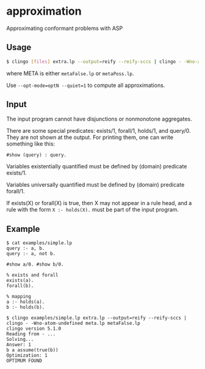 # approximation
Approximating conformant problems with ASP

## Usage
```bash
$ clingo [files] extra.lp --output=reify --reify-sccs | clingo - -Wno-atom-undefined meta.lp META
```
where META is either `metaFalse.lp` or `metaPoss.lp`.

Use ``--opt-mode=optN --quiet=1`` to compute all approximations.

## Input
The input program cannot have disjunctions or nonmonotone aggregates.

There are some special predicates: exists/1, forall/1, holds/1, and query/0.
They are not shown at the output.
For printing them, one can write something like this:
```
#show (query) : query.
```

Variables existentially quantified must be defined by (domain) predicate exists/1.

Variables universally quantified must be defined by (domain) predicate forall/1.

If exists(X) or forall(X) is true, then X may not appear in a rule head, and a rule with the form ``X :- holds(X).``
must be part of the input program.



## Example
```
$ cat examples/simple.lp 
query :- a, b.
query :- a, not b.

#show a/0. #show b/0.

% exists and forall
exists(a).
forall(b).

% mapping 
a :- holds(a).
b :- holds(b).

$ clingo examples/simple.lp extra.lp --output=reify --reify-sccs | clingo - -Wno-atom-undefined meta.lp metaFalse.lp
clingo version 5.1.0
Reading from - ...
Solving...
Answer: 1
b a assume(true(b))
Optimization: 1
OPTIMUM FOUND
```
